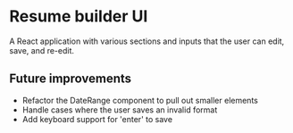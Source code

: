 # Resume builder UI
A React application with various sections and inputs that the user can edit, save, and re-edit.

## Future improvements
* Refactor the DateRange component to pull out smaller elements
* Handle cases where the user saves an invalid format
* Add keyboard support for 'enter' to save
